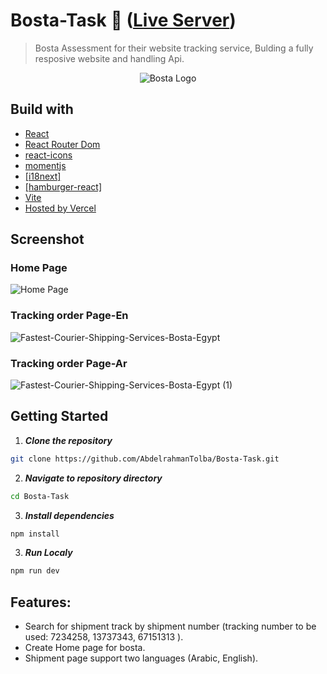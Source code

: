 # Bosta-Task 🚚 ([Live Server](https://bosta-task-gold.vercel.app/))

> Bosta Assessment for their website tracking service, Bulding a fully resposive website and handling Api.

<p align="center">
  <img src="https://github.com/AbdelrahmanTolba/Bosta-Task/assets/90225424/e997107a-bd0a-400e-b964-2d7b83ca74c2" alt="Bosta Logo">
</p>

## Build with

- [React](https://react.dev)
- [React Router Dom](https://reactrouter.com/en/main)
- [react-icons](https://react-icons.github.io/react-icons/)
- [momentjs](https://momentjs.com/)
- [[i18next]](https://react.i18next.com/)
- [[hamburger-react]](https://www.npmjs.com/package/hamburger-react)
- [Vite](https://vitejs.dev)
- [Hosted by Vercel](https://www.vercel.com)

## Screenshot

### Home Page

![Home Page](https://github.com/AbdelrahmanTolba/Bosta-Task/assets/90225424/41a6b1fa-2795-445f-8585-4f9c18179aa3)

### Tracking order Page-En

![Fastest-Courier-Shipping-Services-Bosta-Egypt](https://github.com/AbdelrahmanTolba/Bosta-Task/assets/90225424/43cf5112-1128-469a-aa90-83d58dc1fff1)

### Tracking order Page-Ar

![Fastest-Courier-Shipping-Services-Bosta-Egypt (1)](https://github.com/AbdelrahmanTolba/Bosta-Task/assets/90225424/6efe78d0-1972-4b86-8b88-d346adfd1cb0)

## Getting Started

1. **_Clone the repository_**

```sh
git clone https://github.com/AbdelrahmanTolba/Bosta-Task.git
```

2. **_Navigate to repository directory_**

```sh
cd Bosta-Task
```

3. **_Install dependencies_**

```sh
npm install
```

3. **_Run Localy_**

```sh
npm run dev
```

## Features:

- Search for shipment track by shipment number (tracking number to be used: 7234258, 13737343, 67151313 ).
- Create Home page for bosta.
- Shipment page support two languages (Arabic, English).
